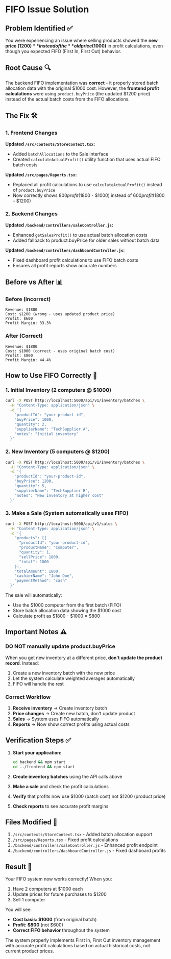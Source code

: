 # FIFO Issue Solution

## Problem Identified ✅

You were experiencing an issue where selling products showed the **new price ($1200)** instead of the **old price ($1000)** in profit calculations, even though you expected FIFO (First In, First Out) behavior.

## Root Cause 🔍

The backend FIFO implementation was **correct** - it properly stored batch allocation data with the original $1000 cost. However, the **frontend profit calculations** were using `product.buyPrice` (the updated $1200 price) instead of the actual batch costs from the FIFO allocations.

## The Fix 🛠️

### 1. Frontend Changes

**Updated `/src/contexts/StoreContext.tsx`:**
- Added `batchAllocations` to the Sale interface
- Created `calculateActualProfit()` utility function that uses actual FIFO batch costs

**Updated `/src/pages/Reports.tsx`:**
- Replaced all profit calculations to use `calculateActualProfit()` instead of `product.buyPrice`
- Now correctly shows $800 profit ($1800 - $1000) instead of $600 profit ($1800 - $1200)

### 2. Backend Changes

**Updated `/backend/controllers/saleController.js`:**
- Enhanced `getSalesProfit()` to use actual batch allocation costs
- Added fallback to product.buyPrice for older sales without batch data

**Updated `/backend/controllers/dashboardController.js`:**
- Fixed dashboard profit calculations to use FIFO batch costs
- Ensures all profit reports show accurate numbers

## Before vs After 📊

### Before (Incorrect)
```
Revenue: $1800
Cost: $1200 (wrong - uses updated product price)
Profit: $600
Profit Margin: 33.3%
```

### After (Correct)
```
Revenue: $1800
Cost: $1000 (correct - uses original batch cost)
Profit: $800
Profit Margin: 44.4%
```

## How to Use FIFO Correctly 🎯

### 1. Initial Inventory (2 computers @ $1000)
```bash
curl -X POST http://localhost:5000/api/v1/inventory/batches \
  -H "Content-Type: application/json" \
  -d '{
    "productId": "your-product-id",
    "buyPrice": 1000,
    "quantity": 2,
    "supplierName": "TechSupplier A",
    "notes": "Initial inventory"
  }'
```

### 2. New Inventory (5 computers @ $1200)
```bash
curl -X POST http://localhost:5000/api/v1/inventory/batches \
  -H "Content-Type: application/json" \
  -d '{
    "productId": "your-product-id",
    "buyPrice": 1200,
    "quantity": 5,
    "supplierName": "TechSupplier B",
    "notes": "New inventory at higher cost"
  }'
```

### 3. Make a Sale (System automatically uses FIFO)
```bash
curl -X POST http://localhost:5000/api/v1/sales \
  -H "Content-Type: application/json" \
  -d '{
    "products": [{
      "productId": "your-product-id",
      "productName": "Computer",
      "quantity": 1,
      "sellPrice": 1800,
      "total": 1800
    }],
    "totalAmount": 1800,
    "cashierName": "John Doe",
    "paymentMethod": "cash"
  }'
```

The sale will automatically:
- Use the $1000 computer from the first batch (FIFO)
- Store batch allocation data showing the $1000 cost
- Calculate profit as $1800 - $1000 = $800

## Important Notes ⚠️

### DO NOT manually update product.buyPrice
When you get new inventory at a different price, **don't update the product record**. Instead:
1. Create a new inventory batch with the new price
2. Let the system calculate weighted averages automatically
3. FIFO will handle the rest

### Correct Workflow
1. **Receive inventory** → Create inventory batch
2. **Price changes** → Create new batch, don't update product
3. **Sales** → System uses FIFO automatically
4. **Reports** → Now show correct profits using actual costs

## Verification Steps ✅

1. **Start your application:**
   ```bash
   cd backend && npm start
   cd ../frontend && npm start
   ```

2. **Create inventory batches** using the API calls above

3. **Make a sale** and check the profit calculations

4. **Verify** that profits now use $1000 (batch cost) not $1200 (product price)

5. **Check reports** to see accurate profit margins

## Files Modified 📝

1. `/src/contexts/StoreContext.tsx` - Added batch allocation support
2. `/src/pages/Reports.tsx` - Fixed profit calculations
3. `/backend/controllers/saleController.js` - Enhanced profit endpoint
4. `/backend/controllers/dashboardController.js` - Fixed dashboard profits

## Result 🎉

Your FIFO system now works correctly! When you:
1. Have 2 computers at $1000 each
2. Update prices for future purchases to $1200
3. Sell 1 computer

You will see:
- **Cost basis: $1000** (from original batch)
- **Profit: $800** (not $600)
- **Correct FIFO behavior** throughout the system

The system properly implements First In, First Out inventory management with accurate profit calculations based on actual historical costs, not current product prices.